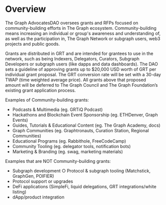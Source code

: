 # Overview

The Graph AdvocatesDAO oversees grants and RFPs focused on community-building efforts in The Graph ecosystem. Community-building means increasing an individual or group's awareness and understanding of, as well as the participation in, The Graph Network or subgraph users, web3 projects and public goods.&#x20;



Grants are distributed in GRT and are intended for grantees to use in the network, such as being Indexers, Delegators, Curators, Subgraph Developers or subgraph users (like dapps and data dashboards). The DAO sets a guideline of approving grants up to $20,000 USD worth of GRT per individual grant proposal. The GRT conversion rate will be set with a 30-day TWAP (time weighted average price). All grants above that proposed amount will be deferred to The Graph Council and The Graph Foundation’s existing grant application process.&#x20;



Examples of Community-building grants:&#x20;

* Podcasts & Multimedia (eg. GRTiQ Podcast)&#x20;
* Hackathons and Blockchain Event Sponsorship (eg. ETHDenver, Graph Events)
* Guides, Tutorials & Educational Content (eg. The Graph Academy, docs)&#x20;
* Graph Communities (eg. Graphtronauts, Curation Station, Regional Communities)&#x20;
* Educational Programs (eg. Rabbithole, FreeCodeCamp)&#x20;
* Community Tooling (eg. delegator tools, notification bots)&#x20;
* Marketing & Branding (eg. swag, marketing materials)&#x20;



Examples that are NOT Community-building grants:&#x20;

* Subgraph development ○ Protocol & subgraph tooling (Matchstick, GraphGen, POIFIER)
* Protocol support or upgrades
* DeFi applications (SimpleFi, liquid delegations, GRT integrations/white listing)
* dApp/product integration
